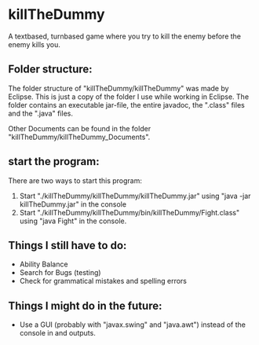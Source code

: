 # killTheDummy
A textbased, turnbased game where you try to kill the enemy before the enemy kills you.

## Folder structure:
The folder structure of "killTheDummy/killTheDummy" was made by Eclipse. This is just a copy of the folder I use while working in Eclipse.
The folder contains an executable jar-file, the entire javadoc, the ".class" files and the ".java" files.

Other Documents can be found in the folder "killTheDummy/killTheDummy_Documents".

## start the program:
There are two ways to start this program:
1. Start "./killTheDummy/killTheDummy/killTheDummy.jar" using "java -jar killTheDummy.jar" in the console
2. Start "./killTheDummy/killTheDummy/bin/killTheDummy/Fight.class" using "java Fight" in the console.

## Things I still have to do:
- Ability Balance
- Search for Bugs (testing)
- Check for grammatical mistakes and spelling errors

## Things I might do in the future:
- Use a GUI (probably with "javax.swing" and "java.awt") instead of the console in and outputs.
